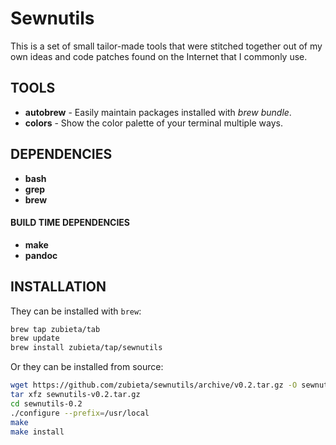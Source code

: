 # Sewnutils

This is a set of small tailor-made tools that were stitched together out of
my own ideas and code patches found on the Internet that I commonly use.

## TOOLS

-   **autobrew** - Easily maintain packages installed with _brew bundle_.
-   **colors** - Show the color palette of your terminal multiple ways.

## DEPENDENCIES

-   **bash**
-   **grep**
-   **brew**

#### BUILD TIME DEPENDENCIES

-   **make**
-   **pandoc**

## INSTALLATION

They can be installed with `brew`:

```bash
brew tap zubieta/tab
brew update
brew install zubieta/tap/sewnutils
```

Or they can be installed from source:

```bash
wget https://github.com/zubieta/sewnutils/archive/v0.2.tar.gz -O sewnutils-v0.2.tar.gz
tar xfz sewnutils-v0.2.tar.gz
cd sewnutils-0.2
./configure --prefix=/usr/local
make
make install
```
